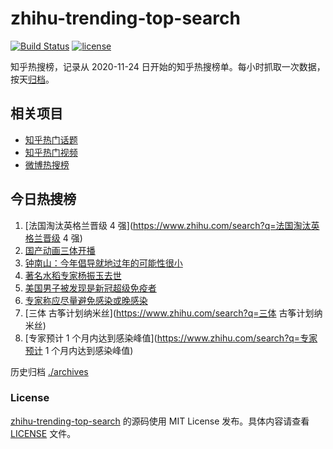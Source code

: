 # zhihu-trending-top-search

[![Build Status](https://github.com/justjavac/zhihu-trending-top-search/workflows/ci/badge.svg?branch=main)](https://github.com/justjavac/zhihu-trending-top-search/actions)
[![license](https://img.shields.io/github/license/justjavac/zhihu-trending-top-search)](https://github.com/justjavac/zhihu-trending-top-search/blob/main/LICENSE)

知乎热搜榜，记录从 2020-11-24 日开始的知乎热搜榜单。每小时抓取一次数据，按天[归档](./archives)。

## 相关项目

- [知乎热门话题](https://github.com/justjavac/zhihu-trending-hot-questions)
- [知乎热门视频](https://github.com/justjavac/zhihu-trending-hot-video)
- [微博热搜榜](https://github.com/justjavac/weibo-trending-hot-search)

## 今日热搜榜

<!-- BEGIN -->
<!-- 最后更新时间 Mon Dec 12 2022 03:10:18 GMT+0800 (China Standard Time) -->

1. [法国淘汰英格兰晋级 4 强](https://www.zhihu.com/search?q=法国淘汰英格兰晋级 4 强)
1. [国产动画三体开播](https://www.zhihu.com/search?q=国产动画三体开播)
1. [钟南山：今年倡导就地过年的可能性很小](https://www.zhihu.com/search?q=钟南山：今年倡导就地过年的可能性很小)
1. [著名水稻专家杨振玉去世](https://www.zhihu.com/search?q=著名水稻专家杨振玉去世)
1. [美国男子被发现是新冠超级免疫者](https://www.zhihu.com/search?q=美国男子被发现是新冠超级免疫者)
1. [专家称应尽量避免感染或晚感染](https://www.zhihu.com/search?q=专家称应尽量避免感染或晚感染)
1. [三体 古筝计划纳米丝](https://www.zhihu.com/search?q=三体 古筝计划纳米丝)
1. [专家预计 1 个月内达到感染峰值](https://www.zhihu.com/search?q=专家预计 1 个月内达到感染峰值)

<!-- END -->

历史归档 [./archives](./archives)

### License

[zhihu-trending-top-search](https://github.com/justjavac/zhihu-trending-top-search)
的源码使用 MIT License 发布。具体内容请查看 [LICENSE](./LICENSE) 文件。
